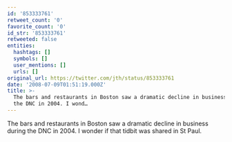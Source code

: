 ```yaml
---
id: '853333761'
retweet_count: '0'
favorite_count: '0'
id_str: '853333761'
retweeted: false
entities:
  hashtags: []
  symbols: []
  user_mentions: []
  urls: []
original_url: https://twitter.com/jth/status/853333761
date: '2008-07-09T01:51:19.000Z'
title: >-
  The bars and restaurants in Boston saw a dramatic decline in business during
  the DNC in 2004. I wond…
---
```


The bars and restaurants in Boston saw a dramatic decline in business during the DNC in 2004. I wonder if that tidbit was shared in St Paul.